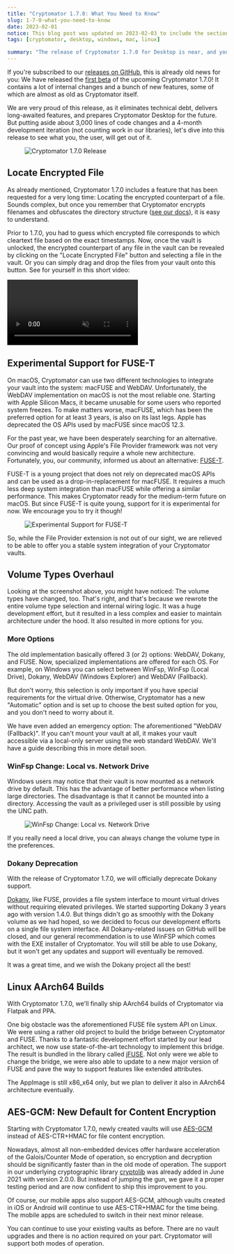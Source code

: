 ```yaml
---
title: "Cryptomator 1.7.0: What You Need to Know"
slug: 1-7-0-what-you-need-to-know 
date: 2023-02-01
notice: This blog post was updated on 2023-02-03 to include the section on AES-GCM.
tags: [cryptomator, desktop, windows, mac, linux]

summary: "The release of Cryptomator 1.7.0 for Desktop is near, and you should know what changes it brings to you."
---
```

If you're subscribed to our [releases on GitHub](https://github.com/cryptomator/cryptomator/releases), this is already old news for you: We have released the [first beta](https://github.com/cryptomator/cryptomator/releases/tag/1.7.0-beta1) of the upcoming Cryptomator 1.7.0! It contains a lot of internal changes and a bunch of new features, some of which are almost as old as Cryptomator itself.

We are very proud of this release, as it eliminates technical debt, delivers long-awaited features, and prepares Cryptomator Desktop for the future. But putting aside about 3,000 lines of code changes and a 4-month development iteration (not counting work in our libraries), let's dive into this release to see what you, the user, will get out of it.

<figure class="text-center">
  <img class="inline-block rounded-sm" src="/img/blog/cryptomator-1-7-0.png" srcset="/img/blog/cryptomator-1-7-0.png 1x, /img/blog/cryptomator-1-7-0@2x.png 2x" alt="Cryptomator 1.7.0 Release" />
</figure>

## Locate Encrypted File
As already mentioned, Cryptomator 1.7.0 includes a feature that has been requested for a very long time: Locating the encrypted counterpart of a file. Sounds complex, but once you remember that Cryptomator encrypts filenames and obfuscates the directory structure ([see our docs](https://docs.cryptomator.org/security/vault/#filename-encryption)), it is easy to understand.

Prior to 1.7.0, you had to guess which encrypted file corresponds to which cleartext file based on the exact timestamps. Now, once the vault is unlocked, the encrypted counterpart of any file in the vault can be revealed by clicking on the "Locate Encrypted File" button and selecting a file in the vault. Or you can simply drag and drop the files from your vault onto this button. See for yourself in this short video:

<video class="rounded-sm" autoplay loop muted playsinline>
  <source src="https://static.cryptomator.org/blog/locate-encrypted-file.mov" type="video/mp4">
  Your browser does not support the video tag.
</video>

## Experimental Support for FUSE-T
On macOS, Cryptomator can use two different technologies to integrate your vault into the system: macFUSE and WebDAV. Unfortunately, the WebDAV implementation on macOS is not the most reliable one. Starting with Apple Silicon Macs, it became unusable for some users who reported system freezes. To make matters worse, macFUSE, which has been the preferred option for at least 3 years, is also on its last legs. Apple has deprecated the OS APIs used by macFUSE since macOS 12.3.

For the past year, we have been desperately searching for an alternative. Our proof of concept using Apple's File Provider framework was not very convincing and would basically require a whole new architecture. Fortunately, you, our community, informed us about an alternative: [FUSE-T](https://www.fuse-t.org/).

FUSE-T is a young project that does not rely on deprecated macOS APIs and can be used as a drop-in-replacement for macFUSE. It requires a much less deep system integration than macFUSE while offering a similar performance. This makes Cryptomator ready for the medium-term future on macOS. But since FUSE-T is quite young, support for it is experimental for now. We encourage you to try it though!

<figure class="text-center">
  <img class="inline-block rounded-sm" src="/img/blog/preferences-fuse-t.png" srcset="/img/blog/preferences-fuse-t.png 1x, /img/blog/preferences-fuse-t@2x.png 2x" alt="Experimental Support for FUSE-T" />
</figure>

So, while the File Provider extension is not out of our sight, we are relieved to be able to offer you a stable system integration of your Cryptomator vaults.

## Volume Types Overhaul
Looking at the screenshot above, you might have noticed: The volume types have changed, too. That's right, and that's because we rewrote the entire volume type selection and internal wiring logic. It was a huge development effort, but it resulted in a less complex and easier to maintain architecture under the hood. It also resulted in more options for you.

### More Options
The old implementation basically offered 3 (or 2) options: WebDAV, Dokany, and FUSE. Now, specialized implementations are offered for each OS. For example, on Windows you can select between WinFsp, WinFsp (Local Drive), Dokany, WebDAV (Windows Explorer) and WebDAV (Fallback).

But don't worry, this selection is only important if you have special requirements for the virtual drive. Otherwise, Cryptomator has a new "Automatic" option and is set up to choose the best suited option for you, and you don't need to worry about it.

We have even added an emergency option: The aforementioned "WebDAV (Fallback)". If you can't mount your vault at all, it makes your vault accessible via a local-only server using the web standard WebDAV. We'll have a guide describing this in more detail soon.

### WinFsp Change: Local vs. Network Drive
Windows users may notice that their vault is now mounted as a network drive by default. This has the advantage of better performance when listing large directories. The disadvantage is that it cannot be mounted into a directory. Accessing the vault as a privileged user is still possible by using the UNC path.

<figure class="text-center">
  <img class="inline-block rounded-sm" src="/img/blog/winfsp-change.png" srcset="/img/blog/winfsp-change.png 1x, /img/blog/winfsp-change@2x.png 2x" alt="WinFsp Change: Local vs. Network Drive" />
</figure>

If you really need a local drive, you can always change the volume type in the preferences.

### Dokany Deprecation
With the release of Cryptomator 1.7.0, we will officially deprecate Dokany support.

[Dokany](https://dokan-dev.github.io/), like FUSE, provides a file system interface to mount virtual drives without requiring elevated privileges. We started supporting Dokany 3 years ago with version 1.4.0. But things didn't go as smoothly with the Dokany volume as we had hoped, so we decided to focus our development efforts on a single file system interface. All Dokany-related issues on GitHub will be closed, and our general recommendation is to use WinFSP which comes with the EXE installer of Cryptomator. You will still be able to use Dokany, but it won't get any updates and support will eventually be removed.

It was a great time, and we wish the Dokany project all the best!

## Linux AArch64 Builds
With Cryptomator 1.7.0, we'll finally ship AArch64 builds of Cryptomator via Flatpak and PPA.

One big obstacle was the aforementioned FUSE file system API on Linux. We were using a rather old project to build the bridge between Cryptomator and FUSE. Thanks to a fantastic development effort started by our lead architect, we now use state-of-the-art technology to implement this bridge. The result is bundled in the library called [jFUSE](https://github.com/cryptomator/jfuse). Not only were we able to change the bridge, we were also able to update to a new major version of FUSE and pave the way to support features like extended attributes.

The AppImage is still x86_x64 only, but we plan to deliver it also in AArch64 architecture eventually.

## AES-GCM: New Default for Content Encryption
Starting with Cryptomator 1.7.0, newly created vaults will use [AES-GCM](https://en.wikipedia.org/wiki/Galois/Counter_Mode) instead of AES-CTR+HMAC for file content encryption.

Nowadays, almost all non-embedded devices offer hardware acceleration of the Galois/Counter Mode of operation, so encryption and decryption should be significantly faster than in the old mode of operation. The support in our underlying cryptographic library [cryptolib](https://github.com/cryptomator/cryptolib) was already added in June 2021 with version 2.0.0. But instead of jumping the gun, we gave it a proper testing period and are now confident to ship this improvement to you.

Of course, our mobile apps also support AES-GCM, although vaults created in iOS or Android will continue to use AES-CTR+HMAC for the time being. The mobile apps are scheduled to switch in their next minor release.

You can continue to use your existing vaults as before. There are no vault upgrades and there is no action required on your part. Cryptomator will support both modes of operation.
